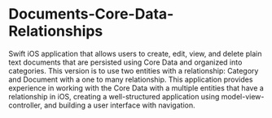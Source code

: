 # Documents-Core-Data-Relationships
Swift iOS application that allows users to create, edit, view, and delete plain text documents that are persisted using Core Data and organized into categories. This version is to use two entities with a relationship: Category and Document with a one to many relationship.
This application provides experience in working with the Core Data with a multiple entities that have a relationship in iOS, creating a well-structured application using model-view-controller, and building a user interface with navigation.
